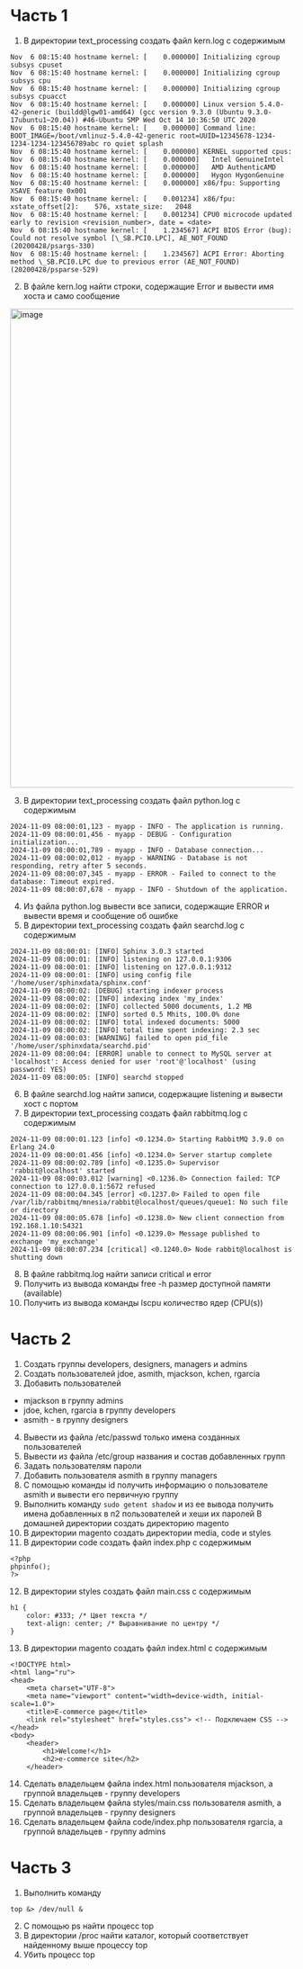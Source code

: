 # Часть 1
1) В директории text_processing создать файл kern.log с содержимым
```
Nov  6 08:15:40 hostname kernel: [    0.000000] Initializing cgroup subsys cpuset
Nov  6 08:15:40 hostname kernel: [    0.000000] Initializing cgroup subsys cpu
Nov  6 08:15:40 hostname kernel: [    0.000000] Initializing cgroup subsys cpuacct
Nov  6 08:15:40 hostname kernel: [    0.000000] Linux version 5.4.0-42-generic (buildd@lgw01-amd64) (gcc version 9.3.0 (Ubuntu 9.3.0-17ubuntu1~20.04)) #46-Ubuntu SMP Wed Oct 14 10:36:50 UTC 2020
Nov  6 08:15:40 hostname kernel: [    0.000000] Command line: BOOT_IMAGE=/boot/vmlinuz-5.4.0-42-generic root=UUID=12345678-1234-1234-1234-123456789abc ro quiet splash
Nov  6 08:15:40 hostname kernel: [    0.000000] KERNEL supported cpus:
Nov  6 08:15:40 hostname kernel: [    0.000000]   Intel GenuineIntel
Nov  6 08:15:40 hostname kernel: [    0.000000]   AMD AuthenticAMD
Nov  6 08:15:40 hostname kernel: [    0.000000]   Hygon HygonGenuine
Nov  6 08:15:40 hostname kernel: [    0.000000] x86/fpu: Supporting XSAVE feature 0x001
Nov  6 08:15:40 hostname kernel: [    0.001234] x86/fpu: xstate_offset[2]:    576, xstate_size:   2048
Nov  6 08:15:40 hostname kernel: [    0.001234] CPU0 microcode updated early to revision <revision_number>, date = <date>
Nov  6 08:15:40 hostname kernel: [    1.234567] ACPI BIOS Error (bug): Could not resolve symbol [\_SB.PCI0.LPC], AE_NOT_FOUND (20200428/psargs-330)
Nov  6 08:15:40 hostname kernel: [    1.234567] ACPI Error: Aborting method \_SB.PCI0.LPC due to previous error (AE_NOT_FOUND) (20200428/psparse-529)
```
2) В файле kern.log найти строки, содержащие Error и вывести имя хоста и само сообщение

<img width="852" alt="image" src="https://github.com/user-attachments/assets/e43d8765-3009-4540-b394-c71b09b98f5b">

3) В директории text_processing создать файл python.log с содержимым
```
2024-11-09 08:00:01,123 - myapp - INFO - The application is running.
2024-11-09 08:00:01,456 - myapp - DEBUG - Configuration initialization...
2024-11-09 08:00:01,789 - myapp - INFO - Database connection...
2024-11-09 08:00:02,012 - myapp - WARNING - Database is not responding, retry after 5 seconds.
2024-11-09 08:00:07,345 - myapp - ERROR - Failed to connect to the database: Timeout expired.
2024-11-09 08:00:07,678 - myapp - INFO - Shutdown of the application.
```
4) Из файла python.log вывести все записи, содержащие ERROR и вывести время и сообщение об ошибке
5) В директории text_processing создать файл searchd.log с содержимым
```
2024-11-09 08:00:01: [INFO] Sphinx 3.0.3 started
2024-11-09 08:00:01: [INFO] listening on 127.0.0.1:9306
2024-11-09 08:00:01: [INFO] listening on 127.0.0.1:9312
2024-11-09 08:00:01: [INFO] using config file '/home/user/sphinxdata/sphinx.conf'
2024-11-09 08:00:02: [DEBUG] starting indexer process
2024-11-09 08:00:02: [INFO] indexing index 'my_index'
2024-11-09 08:00:02: [INFO] collected 5000 documents, 1.2 MB
2024-11-09 08:00:02: [INFO] sorted 0.5 Mhits, 100.0% done
2024-11-09 08:00:02: [INFO] total indexed documents: 5000
2024-11-09 08:00:02: [INFO] total time spent indexing: 2.3 sec
2024-11-09 08:00:03: [WARNING] failed to open pid_file '/home/user/sphinxdata/searchd.pid'
2024-11-09 08:00:04: [ERROR] unable to connect to MySQL server at 'localhost': Access denied for user 'root'@'localhost' (using password: YES)
2024-11-09 08:00:05: [INFO] searchd stopped
```
6) В файле searchd.log найти записи, содержащие listening и вывести хост с портом
7) В директории text_processing создать файл rabbitmq.log с содержимым
```
2024-11-09 08:00:01.123 [info] <0.1234.0> Starting RabbitMQ 3.9.0 on Erlang 24.0
2024-11-09 08:00:01.456 [info] <0.1234.0> Server startup complete
2024-11-09 08:00:02.789 [info] <0.1235.0> Supervisor 'rabbit@localhost' started
2024-11-09 08:00:03.012 [warning] <0.1236.0> Connection failed: TCP connection to 127.0.0.1:5672 refused
2024-11-09 08:00:04.345 [error] <0.1237.0> Failed to open file /var/lib/rabbitmq/mnesia/rabbit@localhost/queues/queue1: No such file or directory
2024-11-09 08:00:05.678 [info] <0.1238.0> New client connection from 192.168.1.10:54321
2024-11-09 08:00:06.901 [info] <0.1239.0> Message published to exchange 'my_exchange'
2024-11-09 08:00:07.234 [critical] <0.1240.0> Node rabbit@localhost is shutting down
```
8) В файле rabbitmq.log найти записи critical и error
9) Получить из вывода команды free -h размер доступной памяти (available)
10) Получить из вывода команды lscpu количество ядер (CPU(s))
# Часть 2
1) Создать группы developers, designers, managers и admins
2) Создать пользователей jdoe, asmith, mjackson, kchen, rgarcia
3) Добавить пользователей
- mjackson в группу admins
- jdoe, kchen, rgarcia в группу developers
- asmith - в группу designers
4) Вывести из файла /etc/passwd только имена созданных пользователей
5) Вывести из файла /etc/group названия и состав добавленных групп
6) Задать пользователям пароли
7) Добавить пользователя asmith в группу managers
8) С помощью команды id получить информацию о пользователе asmith и вывести его первичную группу
9) Выполнить команду ```sudo getent shadow``` и из ее вывода получить имена добавленных в п2 пользователей и хеши их паролей
   В домашней директории создать директорию magento
10) В директории magento создать директории media, code и styles
11) В директории code создать файл index.php с содержимым
```
<?php
phpinfo();
?>
```
12) В директории styles создать файл main.css с содержимым
```
h1 {
    color: #333; /* Цвет текста */
    text-align: center; /* Выравнивание по центру */
}
```
13) В директории magento создать файл index.html с содержимым
```
<!DOCTYPE html>
<html lang="ru">
<head>
    <meta charset="UTF-8">
    <meta name="viewport" content="width=device-width, initial-scale=1.0">
    <title>E-commerce page</title>
    <link rel="stylesheet" href="styles.css"> <!-- Подключаем CSS -->
</head>
<body>
    <header>
        <h1>Welcome!</h1>
        <h2>e-commerce site</h2>
    </header>
```
14) Сделать владельцем файла index.html пользователя mjackson, а группой владельцев - группу developers
15) Сделать владельцем файла styles/main.css пользователя asmith, а группой владельцев - группу designers
16) Сделать владельцем файла code/index.php пользователя rgarcia, а группой владельцев - группу admins
# Часть 3
1) Выполнить команду
```
top &> /dev/null &
```
2) С помощью ps найти процесс top
3) В директории /proc найти каталог, который соответствует найденному выше процессу top
4) Убить процесс top
